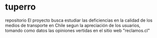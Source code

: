 # tuperro
repositorio
El proyecto busca estudiar las deficiencias en la calidad de los medios de transporte en Chile segun la apreciación de los usuarios, tomando como datos las opiniones vertidas en el sitio web "reclamos.cl" 
